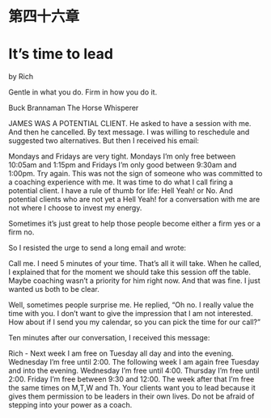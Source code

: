 # 第四十六章

# It’s time to lead

by Rich

Gentle in what you do. Firm in how you do it.

Buck Brannaman
The Horse Whisperer

JAMES WAS A POTENTIAL CLIENT. He asked to have a session with me. And then he cancelled. By text message. I was willing to reschedule and suggested two alternatives. But then I received his email:

Mondays and Fridays are very tight. Mondays I’m only free between 10:05am and 1:15pm and Fridays I’m only good between 9:30am and 1:00pm. Try again.
This was not the sign of someone who was committed to a coaching experience with me. It was time to do what I call firing a potential client. I have a rule of thumb for life: Hell Yeah! or No. And potential clients who are not yet a Hell Yeah! for a conversation with me are not where I choose to invest my energy.

Sometimes it’s just great to help those people become either a firm yes or a firm no.

So I resisted the urge to send a long email and wrote:

Call me. I need 5 minutes of your time. That’s all it will take.
When he called, I explained that for the moment we should take this session off the table. Maybe coaching wasn’t a priority for him right now. And that was fine. I just wanted us both to be clear.

Well, sometimes people surprise me. He replied, “Oh no. I really value the time with you. I don’t want to give the impression that I am not interested. How about if I send you my calendar, so you can pick the time for our call?”

Ten minutes after our conversation, I received this message:

Rich - Next week I am free on Tuesday all day and into the evening. Wednesday I’m free until 2:00. The following week I am again free Tuesday and into the evening. Wednesday I’m free until 4:00. Thursday I’m free until 2:00. Friday I’m free between 9:30 and 12:00. The week after that I’m free the same times on M,T,W and Th.
Your clients want you to lead because it gives them permission to be leaders in their own lives. Do not be afraid of stepping into your power as a coach.
